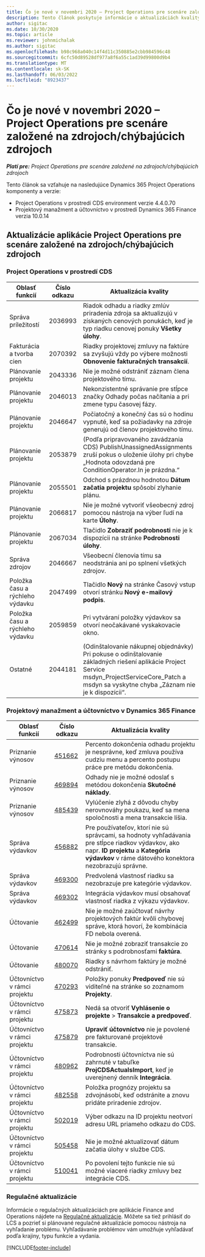 ```yaml
---
title: Čo je nové v novembri 2020 – Project Operations pre scenáre založené na zdrojoch/chýbajúcich zdrojoch
description: Tento článok poskytuje informácie o aktualizáciách kvality dostupných vo vydaní Project Operations z novembra 2020 pre scenáre založené na zdrojoch/nezásobách.
author: sigitac
ms.date: 10/30/2020
ms.topic: article
ms.reviewer: johnmichalak
ms.author: sigitac
ms.openlocfilehash: b98c968a040c14f4d11c350885e2cbb984596c48
ms.sourcegitcommit: 6cfc50d89528df977a8f6a55c1ad39d99800d9b4
ms.translationtype: MT
ms.contentlocale: sk-SK
ms.lasthandoff: 06/03/2022
ms.locfileid: "8923437"
---
```

# <a name="whats-new-november-2020---project-operations-for-resourcenon-stocked-based-scenarios"></a>Čo je nové v novembri 2020 – Project Operations pre scenáre založené na zdrojoch/chýbajúcich zdrojoch

_**Platí pre:** Project Operations pre scenáre založené na zdrojoch/chýbajúcich zdrojoch_

Tento článok sa vzťahuje na nasledujúce Dynamics 365 Project Operations komponenty a verzie:

- Project Operations v prostredí CDS environment verzie 4.4.0.70
- Projektový manažment a účtovníctvo v prostredí Dynamics 365 Finance verzia 10.0.14

## <a name="updates-to-project-operations-for-resource-non-stocked-based-scenarios"></a>Aktualizácie aplikácie Project Operations pre scenáre založené na zdrojoch/chýbajúcich zdrojoch

### <a name="project-operations-on-cds"></a>Project Operations v prostredí CDS

| Oblasť funkcií                 | Číslo odkazu | Aktualizácia kvality                                                                                                                                                                    |
|------------------------------|------------------|-----------------------------------------------------------------------------------------------------------------------------------------------------------------------------------|
|  Správa príležitostí       | 2036993          | Riadok odhadu a riadky zmlúv priradenia zdroja sa aktualizujú v získaných cenových ponukách, keď je typ riadku cenovej ponuky **Všetky úlohy**.                                                 |
| Fakturácia a tvorba cien          | 2070392          | Riadky projektovej zmluvy na faktúre sa zvyšujú vždy po výbere možnosti **Obnovenie fakturačných transakcií**.                                                                         |
| Plánovanie projektu             | 2043336          | Nie je možné odstrániť záznam člena projektového tímu.                                                                                                                                  |
| Plánovanie projektu             | 2046013          | Nekonzistentné správanie pre stĺpce značky Odhady počas načítania a pri zmene typu časovej fázy.                                                                                   |
| Plánovanie projektu             | 2046647          | Počiatočný a konečný čas sú o hodinu vypnuté, keď sa požiadavky na zdroje generujú od členov projektového tímu.                                                                      |
| Plánovanie projektu             | 2053879          | (Podľa pripravovaného zavádzania CDS) PublishUnassignedAssignments zruší pokus o uloženie úlohy pri chybe „Hodnota odovzdaná pre ConditionOperator.In je prázdna.“                       |
| Plánovanie projektu             | 2055501          | Odchod s prázdnou hodnotou **Dátum začatia projektu** spôsobí zlyhanie plánu.                                                                                                      |
| Plánovanie projektu             | 2066817          | Nie je možné vytvoriť všeobecný zdroj pomocou nástroja na výber ľudí na karte **Úlohy**.                                                                                                   |
| Plánovanie projektu             | 2067034          | Tlačidlo **Zobraziť podrobnosti** nie je k dispozícii na stránke **Podrobnosti úlohy**.                                                                                                       |
| Správa zdrojov          | 2046667          | Všeobecní členovia tímu sa neodstránia ani po splnení všetkých zdrojov.                                                                                                    |
| Položka času a rýchleho výdavku | 2047499          | Tlačidlo **Nový** na stránke Časový vstup otvorí stránku **Nový e-mailový podpis**.                                                                                               |
| Položka času a rýchleho výdavku | 2059859          | Pri vytváraní položky výdavkov sa otvorí neočakávané vyskakovacie okno.                                                                                                                         |
| Ostatné                        | 2044181          | (Odinštalovanie nákupnej objednávky) Pri pokuse o odinštalovanie základných riešení aplikácie Project Service msdyn_ProjectServiceCore_Patch a msdyn sa vyskytne chyba „Záznam nie je k dispozícii“.  |

### <a name="project-management-and-accounting-in-dynamics-365-finance"></a>Projektový manažment a účtovníctvo v Dynamics 365 Finance

| Oblasť funkcií        | Číslo odkazu | Aktualizácia kvality                                                                                                                                                            |
|---------------------|------------------|---------------------------------------------------------------------------------------------------------------------------------------------------------------------------|
| Priznanie výnosov | [451662](https://fix.lcs.dynamics.com/Issue/Details/?bugId=451662)           | Percento dokončenia odhadu projektu je nesprávne, keď zmluva používa cudziu menu a percento postupu práce pre metódu dokončenia.                     |
| Priznanie výnosov | [469894](https://fix.lcs.dynamics.com/Issue/Details/?bugId=469894)           | Odhady nie je možné odoslať s metódou dokončenia **Skutočné náklady**.                                                                                                    |
| Priznanie výnosov | [485439](https://fix.lcs.dynamics.com/Issue/Details/?bugId=485439)           | Vylúčenie zlyhá z dôvodu chyby nerovnováhy poukazu, keď sa mena spoločnosti a mena transakcie líšia.                                              |
| Správa výdavkov  | [456882](https://fix.lcs.dynamics.com/Issue/Details/?bugId=456822)           | Pre používateľov, ktorí nie sú správcami, sa hodnoty vyhľadávania pre stĺpce riadkov výdavkov, ako napr. **ID projektu** a **Kategória výdavkov** v ráme dátového konektora nezobrazujú správne. |
| Správa výdavkov  | [469300](https://fix.lcs.dynamics.com/Issue/Details/?bugId=469300)           | Predvolená vlastnosť riadku sa nezobrazuje pre kategórie výdavkov.                                                                                                         |
| Správa výdavkov  | [469302](https://fix.lcs.dynamics.com/Issue/Details/?bugId=469302)           | Integrácia výdavkov musí obsahovať vlastnosť riadka z výkazu výdavkov.                                                                                             |
| Účtovanie           | [462499](https://fix.lcs.dynamics.com/Issue/Details/?bugId=462499)           | Nie je možné zaúčtovať návrhy projektových faktúr kvôli chybovej správe, ktorá hovorí, že kombinácia FD nebola overená.                                                    |
| Účtovanie           | [470614](https://fix.lcs.dynamics.com/Issue/Details/?bugId=470614)           | Nie je možné zobraziť transakcie zo stránky s podrobnosťami **faktúra**.                                                                                                              |
| Účtovanie           | [480070](https://fix.lcs.dynamics.com/Issue/Details/?bugId=480070)           | Riadky s návrhom faktúry je možné odstrániť.                                                                                                                                  |
| Účtovníctvo v rámci projektu  | [470293](https://fix.lcs.dynamics.com/Issue/Details/?bugId=470293)           | Položky ponuky **Predpoveď** nie sú viditeľné na stránke so zoznamom **Projekty**.                                                                                                   |
| Účtovníctvo v rámci projektu  | [475873](https://fix.lcs.dynamics.com/Issue/Details/?bugId=475873)           | Nedá sa otvoriť **Vyhlásenie o projekte**   > **Transakcie a predpoveď**.                                                                                                       |
| Účtovníctvo v rámci projektu  | [475879](https://fix.lcs.dynamics.com/Issue/Details/?bugId=475879)           | **Upraviť účtovníctvo** nie je povolené pre fakturované projektové transakcie.                                                                                                  |
| Účtovníctvo v rámci projektu  | [480962](https://fix.lcs.dynamics.com/Issue/Details/?bugId=480962)           | Podrobnosti účtovníctva nie sú zahrnuté v tabuľke **ProjCDSActualsImport**, keď je uverejnený denník **Integrácia**.                                                  |
| Účtovníctvo v rámci projektu  | [482558](https://fix.lcs.dynamics.com/Issue/Details/?bugId=482558)           | Položka prognózy projektu sa zdvojnásobí, keď odstránite a znovu pridáte priradenie zdrojov.                                                                            |
| Účtovníctvo v rámci projektu  | [502019](https://fix.lcs.dynamics.com/Issue/Details/?bugId=502019)           | Výber odkazu na ID projektu neotvorí adresu URL priameho odkazu do CDS.                                                                                                         |
| Účtovníctvo v rámci projektu  | [505458](https://fix.lcs.dynamics.com/Issue/Details/?bugId=505458)           | Nie je možné aktualizovať dátum začatia úlohy v službe CDS.                                                                                                                           |
| Účtovníctvo v rámci projektu  | [510041](https://fix.lcs.dynamics.com/Issue/Details/?bugId=510041)           | Po povolení tejto funkcie nie sú možné viaceré riadky zmluvy bez integrácie CDS.                                                                                   |

### <a name="regulatory-updates"></a>Regulačné aktualizácie
Informácie o regulačných aktualizáciách pre aplikácie Finance and Operations nájdete na [Regulačné aktualizácie](/dynamics365/finance/localizations/regulatory-updates). Môžete sa tiež prihlásiť do LCS a pozrieť si plánované regulačné aktualizácie pomocou nástroja na vyhľadanie problému. Vyhľadávanie problémov vám umožňuje vyhľadávať podľa krajiny, typu funkcie a vydania.


[!INCLUDE[footer-include](../includes/footer-banner.md)]